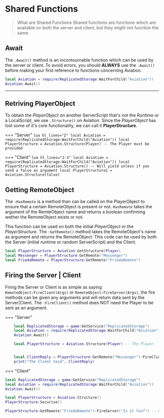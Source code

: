 
# Shared Functions

> What are Shared Functions 
Shared functions are functions which are available on both the server and client, but they might not function the same.

## Await

The `.Await()` method is an incontournable function which can be used by the server or client. To avoid errors, you should __ALWAYS__ use the `.Await()` before making your first reference to functions concerning Aviation.

```lua hl_lines="2"
local Aviation = require(ReplicatedStorage:WaitForChild("Aviation"))
Aviation.Await()
```

---

## Retriving PlayerObject

To obtain the *PlayerObject* on another ServerScript that's not the Runtime or a LocalScript, we use `.Structure()` on Aviation. Since the *PlayerObject* has lost some of it's core functionality, we can call it **PlayerStructure**.

=== "Server"
    ```lua hl_lines="2"
    local Aviation = require(ReplicatedStorage:WaitForChild("Aviation"))
    local PlayerStructure = Aviation.Structure(Player) -- The Player must be provided
    ```

=== "Client"
    ```lua hl_lines="2-3"
    local Aviation = require(ReplicatedStorage:WaitForChild("Aviation"))
    local PlayerStructure = Aviation.Structure() -- Will yield unless if you send a false as argument
    local PlayerStructure1 = Aviation.Structure(false)
    ```

## Getting RemoteObject

The `:HasRemote` is a method than can be called on the PlayerObject to ensure that a certain RemoteObject is present or not. `HasRemote` takes the argument of the RemteObject name and returns a boolean confirming wether the RemoteObject exists or not.

This function can be used on both the initial *PlayerObject* or the *PlayerStructure*. The `:GetRemote()` method takes the RemoteObject's name as argument and returns the RemoteObject. This code can be used by both the Server (initial runtime or random ServerScript) and the Client.

```lua hl_lines="2-3"
local PlayerStructure = Aviation.GetStructure(Player)
local Messenger = PlayerStructure:GetRemote("Messenger")
local FriedaRemote = PlayerStructure:GetRemote("FriedaRemote")
```

## Firing the Server | Client

Firing the Server or Client is as simple as saying `RemoteObject:FireClient(Args)` or `RemoteObject:FireServer(Args)`, the fire methods can be given any arguments and will return data sent by the Server|Client. The `:FireClient()` method does NOT need the Player to be sent as an argument.


=== "Server"
```lua
    local ReplicatedStorage = game:GetService("ReplicatedStorage")
    local Aviation = require(ReplicatedStorage:WaitForChild("Aviation"))
    Aviation.Await()

    local PlayerStructure = Aviation.Structure(Player) -- The Player


    local ClientReply = PlayerStructure:GetRemote("Messenger"):FireClient("Hello world from Aviation!")
    print("The Client Said", ClientReply)
```
=== "Client"
```lua
local ReplicatedStorage = game:GetService("ReplicatedStorage")
local Aviation = require(ReplicatedStorage:WaitForChild("Aviation"))
Aviation.Await()

local PlayerStructure = Aviation.Structure()
PlayerStructure:Securise()

PlayerStructure:GetRemote("FriedaRemote"):FireServer("Is it fun?") -- Can return a Value
```
